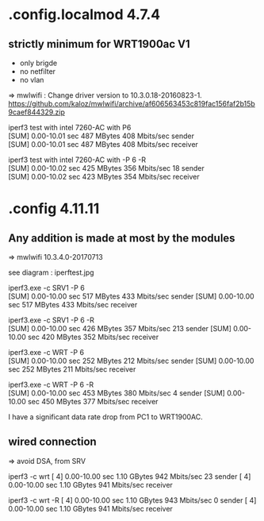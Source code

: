 # .config.localmod 4.7.4
## strictly minimum for WRT1900ac V1
* only brigde
* no netfilter
* no vlan

=> mwlwifi : Change driver version to 10.3.0.18-20160823-1.<BR />
https://github.com/kaloz/mwlwifi/archive/af606563453c819fac156faf2b15b9caef844329.zip

iperf3 test with intel 7260-AC with P6<BR />
[SUM] 0.00-10.01 sec 487 MBytes 408 Mbits/sec sender<BR />
[SUM] 0.00-10.01 sec 487 MBytes 408 Mbits/sec receiver<BR />

iperf3 test with intel 7260-AC with -P 6 -R<BR />
[SUM] 0.00-10.02 sec 425 MBytes 356 Mbits/sec 18 sender<BR />
[SUM] 0.00-10.02 sec 423 MBytes 354 Mbits/sec receiver<BR />

# .config 4.11.11
## Any addition is made at most by the modules
=> mwlwifi 10.3.4.0-20170713

see diagram : iperftest.jpg<BR />

iperf3.exe -c SRV1 -P 6<BR />
[SUM] 0.00-10.00 sec 517 MBytes 433 Mbits/sec sender
[SUM] 0.00-10.00 sec 517 MBytes 433 Mbits/sec receiver

iperf3.exe -c SRV1 -P 6 -R<BR />
[SUM] 0.00-10.00 sec 426 MBytes 357 Mbits/sec 213 sender
[SUM] 0.00-10.00 sec 420 MBytes 352 Mbits/sec receiver

iperf3.exe -c WRT -P 6<BR />
[SUM] 0.00-10.00 sec 252 MBytes 212 Mbits/sec sender
[SUM] 0.00-10.00 sec 252 MBytes 211 Mbits/sec receiver

iperf3.exe -c WRT -P 6 -R<BR />
[SUM] 0.00-10.00 sec 453 MBytes 380 Mbits/sec 4 sender
[SUM] 0.00-10.00 sec 450 MBytes 377 Mbits/sec receiver

I have a significant data rate drop from PC1 to WRT1900AC.<BR />

## wired connection
=> avoid DSA, from SRV

iperf3 -c wrt 
[  4] 0.00-10.00 sec 1.10 GBytes 942 Mbits/sec 23 sender
[  4] 0.00-10.00 sec 1.10 GBytes 941 Mbits/sec receiver

iperf3 -c wrt -R
[  4] 0.00-10.00 sec 1.10 GBytes 943 Mbits/sec 0 sender
[  4] 0.00-10.00 sec 1.10 GBytes 941 Mbits/sec receiver

